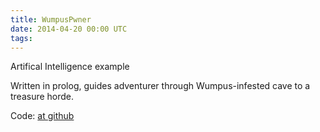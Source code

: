 ```yaml
---
title: WumpusPwner
date: 2014-04-20 00:00 UTC
tags:
---
```


Artifical Intelligence example

Written in prolog, guides adventurer through Wumpus-infested cave to a treasure horde.

Code: [at github](https://github.com/scoiatael/WumpusPwner)
